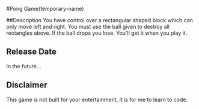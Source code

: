#Pong Game(temporary-name)

##Description
You have control over a rectangular shaped block which can only move left and right. You must use the ball given to destroy all rectangles above. If the ball drops you lose. You'll get it when you play it.

## Release Date
In the future... 

## Disclaimer
This game is not built for your entertainment, it is for me to learn to code.  
